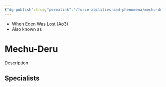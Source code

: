 ```yaml
---
{"dg-publish":true,"permalink":"/force-abilities-and-phenomena/mechu-deru/","tags":["light dark universal","control sense alter","forcepower"],"noteIcon":"saber1"}
---
```


- [When Eden Was Lost (Ao3)](https://archiveofourown.org/works/19334440/chapters/45992584)
- Also known as 
# Mechu-Deru
Description

**Specialists**
- 